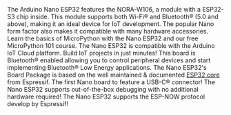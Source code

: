 <FeatureDescription>
The Arduino Nano ESP32 features the NORA-W106, a module with a ESP32-S3 chip inside. This module supports both Wi-Fi® and Bluetooth® (5.0 and above), making it an ideal device for IoT development. The popular Nano form factor also makes it compatible with many hardware accessories.
</FeatureDescription>

<FeatureList>

<Feature title="MicroPython 101" image="core">
Learn the basics of MicroPython with the Nano ESP32 and our free MicroPython 101 course.
<FeatureLink title="MicroPython 101" url="/micropython-course"/>
</Feature>

<Feature title="Arduino IoT Cloud" image="wifi">
The Nano ESP32 is compatible with the Arduino IoT Cloud platform. Build IoT projects in just minutes!
<FeatureLink title="Go to Platform" url="https://create.arduino.cc/iot/"/>
</Feature>

<Feature title="Bluetooth®" image="bluetooth">
This board is Bluetooth® enabled allowing you to control peripheral devices and start implementing Bluetooth® Low Energy applications.
</Feature>

<Feature title="ESP32 Platform" image="mcu">
The Nano ESP32's Board Package is based on the well maintained & documented <a href="https://github.com/espressif/arduino-esp32">ESP32 core</a> from Espressif.
<FeatureLink variant="secondary" title="ESP32 Documentation" url="https://docs.espressif.com/projects/arduino-esp32/en/latest/"/>
</Feature>

<Feature title="USB-C®" image="usb">
The first Nano board to feature a USB-C® connector!
</Feature>

<Feature title="Debugging" image="mcu">
The Nano ESP32 supports out-of-the-box debugging with no additional hardware required!<FeatureLink variant="secondary" title="Documentation" url="/tutorials/nano-esp32/debugging"/>
</Feature>

<Feature title="ESP-NOW" image="communication">
The Nano ESP32 supports the ESP-NOW protocol develop by Espressif!<FeatureLink variant="secondary" title="Documentation" url="/tutorials/nano-esp32/esp-now"/>
</Feature>

</FeatureList>
